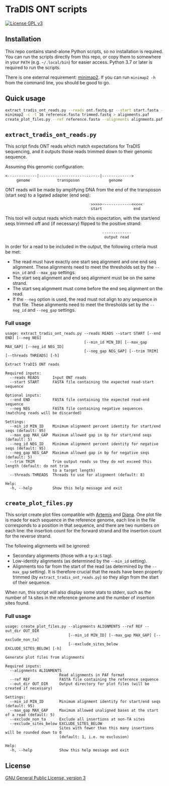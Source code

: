 # TraDIS ONT scripts

[![License GPL v3](https://img.shields.io/badge/license-GPL%20v3-blue.svg)](https://www.gnu.org/licenses/gpl-3.0.en.html)




## Installation

This repo contains stand-alone Python scripts, so no installation is required. You can run the scripts directly from this repo, or copy them to somewhere in your `PATH` (e.g. `~/.local/bin`) for easier access. Python 3.7 or later is required to run the scripts.

There is one external requirement: [minimap2](https://github.com/lh3/minimap2). If you can run `minimap2 -h` from the command line, you should be good to go.




## Quick usage

```bash
extract_tradis_ont_reads.py --reads ont.fastq.gz --start start.fasta --end end.fasta > trimmed.fastq
minimap2 -c -t 16 reference.fasta trimmed.fastq > alignments.paf
create_plot_files.py --ref reference.fasta --alignments alignments.paf --out_dir plot_files
```




## `extract_tradis_ont_reads.py`

This script finds ONT reads which match expectations for TraDIS sequencing, and it outputs those reads trimmed down to their genomic sequence.

Assuming this genomic configuration:
```
<-------------|---------------------------|------------->
     genome            transposon             genome
```

ONT reads will be made by amplifying DNA from the end of the transposon (start seq) to a ligated
adapter (end seq):
```
                                      >>>>>-------------<<<<<
                                      start              end
```

This tool will output reads which match this expectation, with the start/end seqs trimmed off and
(if necessary) flipped to the positive strand:
```
                                           -------------
                                            output read
```

In order for a read to be included in the output, the following criteria must be met:
* The read must have exactly one start seq alignment and one end seq alignment. These alignments
  need to meet the thresholds set by the `--min_id` and `--max_gap` settings.
* The start seq alignment and end seq alignment must be on the same strand.
* The start seq alignment must come before the end seq alignment on the read.
* If the `--neg` option is used, the read must not align to any sequence in that file. These
  alignments need to meet the thresholds set by the `--neg_id` and `--neg_gap` settings.


### Full usage
```
usage: extract_tradis_ont_reads.py --reads READS --start START [--end END] [--neg NEG]
                                   [--min_id MIN_ID] [--max_gap MAX_GAP] [--neg_id NEG_ID]
                                   [--neg_gap NEG_GAP] [--trim TRIM] [--threads THREADS] [-h]

Extract TraDIS ONT reads

Required inputs:
  --reads READS      Input ONT reads
  --start START      FASTA file containing the expected read-start sequence

Optional inputs:
  --end END          FASTA file containing the expected read-end sequence
  --neg NEG          FASTA file containing negative sequences (matching reads will be discarded)

Settings:
  --min_id MIN_ID    Minimum alignment percent identity for start/end seqs (default: 95)
  --max_gap MAX_GAP  Maximum allowed gap in bp for start/end seqs (default: 5)
  --neg_id NEG_ID    Minimum alignment percent identity for negative seqs (default: 95)
  --neg_gap NEG_GAP  Maximum allowed gap in bp for negative seqs (default: 5)
  --trim TRIM        Trim output reads so they do not exceed this length (default: do not trim
                     to a target length)
  --threads THREADS  Threads to use for alignment (default: 8)

Help:
  -h, --help         Show this help message and exit
```




## `create_plot_files.py`

This script create plot files compatible with [Artemis](https://www.sanger.ac.uk/tool/artemis/) and [Diana](https://diana.wytamma.com/). One plot file is made for each sequence in the reference genome, each line in the file corresponds to a position in that sequence, and there are two numbers on each line: the insertion count for the forward strand and the insertion count for the reverse strand.

The following alignments will be ignored:
* Secondary alignments (those with a `tp:A:S` tag).
* Low-identity alignments (as determined by the `--min_id` setting).
* Alignments too far from the start of the read (as determined by the `--max_gap` setting). It is therefore crucial that the reads have been properly trimmed (by `extract_tradis_ont_reads.py`) so they align from the start of their sequence.

When run, this script will also display some stats to stderr, such as the number of `TA` sites in the reference genome and the number of insertion sites found.


### Full usage
```
usage: create_plot_files.py --alignments ALIGNMENTS --ref REF --out_dir OUT_DIR
                            [--min_id MIN_ID] [--max_gap MAX_GAP] [--exclude_non_ta]
                            [--exclude_sites_below EXCLUDE_SITES_BELOW] [-h]

Generate plot files from alignments

Required inputs:
  --alignments ALIGNMENTS
                        Read alignments in PAF format
  --ref REF             FASTA file containing the reference sequence
  --out_dir OUT_DIR     Output directory for plot files (will be created if necessary)

Settings:
  --min_id MIN_ID       Minimum alignment identity for start/end seqs (default: 95)
  --max_gap MAX_GAP     Maximum allowed unaligned bases at the start of a read (default: 5)
  --exclude_non_ta      Exclude all insertions at non-TA sites
  --exclude_sites_below EXCLUDE_SITES_BELOW
                        Sites with fewer than this many insertions will be rounded down to 0
                        (default: 1, i.e. no exclusion)

Help:
  -h, --help            Show this help message and exit
```




## License

[GNU General Public License, version 3](https://www.gnu.org/licenses/gpl-3.0.html)

